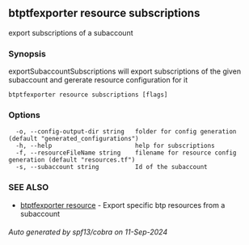 ## btptfexporter resource subscriptions

export subscriptions of a subaccount

### Synopsis

exportSubaccountSubscriptions will export subscriptions of the given subaccount and gererate resource configuration for it

```
btptfexporter resource subscriptions [flags]
```

### Options

```
  -o, --config-output-dir string   folder for config generation (default "generated_configurations")
  -h, --help                       help for subscriptions
  -f, --resourceFileName string    filename for resource config generation (default "resources.tf")
  -s, --subaccount string          Id of the subaccount
```

### SEE ALSO

* [btptfexporter resource](btptfexporter_resource.md)	 - Export specific btp resources from a subaccount

###### Auto generated by spf13/cobra on 11-Sep-2024
